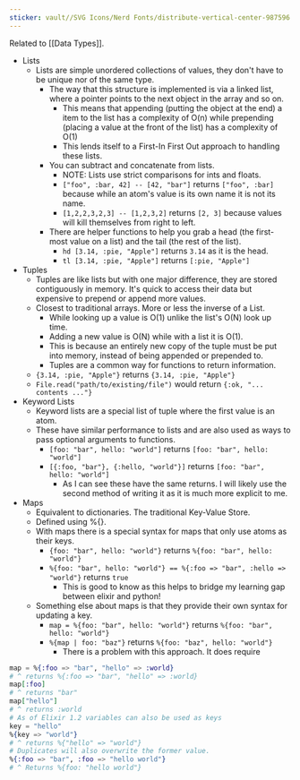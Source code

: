 ```yaml
---
sticker: vault//SVG Icons/Nerd Fonts/distribute-vertical-center-987596.svg
---
```

Related to [[Data Types]]. 
- Lists
	- Lists are simple unordered collections of values, they don't have to be unique nor of the same type. 
		- The way that this structure is implemented is via a linked list, where a pointer points to the next object in the array and so on. 
			- This means that appending (putting the object at the end) a item to the list has a complexity of O(n) while prepending (placing a value at the front of the list) has a complexity of O(1)
			- This lends itself to a First-In First Out approach to handling these lists. 
		- You can subtract and concatenate from lists. 
			- NOTE: Lists use strict comparisons for ints and floats. 
			- `["foo", :bar, 42] -- [42, "bar"]` returns `["foo", :bar]` because while an atom's value is its own name it is not its name. 
			- `[1,2,2,3,2,3] -- [1,2,3,2]` returns `[2, 3]` because values will kill themselves from right to left. 
		- There are helper functions to help you grab a head (the first-most value on a list) and the tail (the rest of the list). 
			- `hd [3.14, :pie, "Apple"]` returns `3.14` as it is the head. 
			- `tl [3.14, :pie, "Apple"]` returns `[:pie, "Apple"]`
- Tuples
	- Tuples are like lists but with one major difference, they are stored contiguously in memory. It's quick to access their data but expensive to prepend or append more values. 
	- Closest to traditional arrays. More or less the inverse of a List. 
		- While looking up a value is O(1) unlike the list's O(N) look up time. 
		- Adding a new value is O(N) while with a list it is O(1).
		- This is because an entirely new copy of the tuple must be put into memory, instead of being appended or prepended to. 
		- Tuples are a common way for functions to return information. 
	- `{3.14, :pie, "Apple"}` returns `{3.14, :pie, "Apple"}`
	- `File.read("path/to/existing/file")` would return `{:ok, "... contents ..."}`
- Keyword Lists
	- Keyword lists are a special list of tuple where the first value is an atom. 
	- These have similar performance to lists and are also used as ways to pass optional arguments to functions. 
		- `[foo: "bar", hello: "world"]` returns `[foo: "bar", hello: "world"]`
		- `[{:foo, "bar"}, {:hello, "world"}]` returns `[foo: "bar", hello: "world"]`
			- As I can see these have the same returns. I will likely use the second method of writing it as it is much more explicit to me. 
- Maps
	- Equivalent to dictionaries. The traditional Key-Value Store. 
	- Defined using %{}. 
	- With maps there is a special syntax for maps that only use atoms as their keys. 
		- `{foo: "bar", hello: "world"}` returns `%{foo: "bar", hello: "world"}`
		- `%{foo: "bar", hello: "world"} == %{:foo => "bar", :hello => "world"}` returns `true`
			- This is good to know as this helps to bridge my learning gap between elixir and python! 
	- Something else about maps is that they provide their own syntax for updating a key. 
		- `map = %{foo: "bar", hello: "world"}` returns `%{foo: "bar", hello: "world"}`
		- `%{map | foo: "baz"}` returns `%{foo: "baz", hello: "world"}`
			- There is a problem with this approach. It does require 
```elixir
map = %{:foo => "bar", "hello" => :world}
# ^ returns %{:foo => "bar", "hello" => :world}
map[:foo]
# ^ returns "bar"
map["hello"]
# ^ returns :world
# As of Elixir 1.2 variables can also be used as keys
key = "hello"
%{key => "world"}
# ^ returns %{"hello" => "world"}
# Duplicates will also overwrite the former value. 
%{:foo => "bar", :foo => "hello world"}
# ^ Returns %{foo: "hello world"}
```